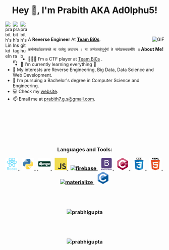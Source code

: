 <!--Blah-->

<div align="center">
<h1 title="hehehe"> Hey 👋, I'm Prabith AKA Ad0lphu5!</h1>
</div>



<a href="https://www.linkedin.com/in/prabithgs/">
  <img align="left" alt="prabith's LinkdeIn" width="24px" src="https://cdn.jsdelivr.net/npm/simple-icons@v3/icons/linkedin.svg" />
</a>
<a href="https://www.instagram.com/pra3ith/">
  <img align="left" alt="prabith's Instagram" width="24px" src="https://cdn.jsdelivr.net/npm/simple-icons@v3/icons/instagram.svg" />
</a>
<a href="https://github.com/prabhigupta">
  <img align="left" alt="prabith's github" width="24px" src="https://cdn.jsdelivr.net/npm/simple-icons@v3/icons/github.svg" />
</a>





<br />
<br />

A **Reverse Engineer** At **[Team Bi0s](https://bi0s.in/)**.
<img align="right" alt="GIF" src="https://i.imgur.com/HQFILCM.gif" />
  <!--<img align="right" alt="GIF" src="https://i.pinimg.com/originals/e4/26/70/e426702edf874b181aced1e2fa5c6cde.gif" />-->
``
कर्मण्येवाधिकारस्ते मा फलेषु कदाचन ।
मा कर्मफलहेतुर्भुर्मा ते संगोऽस्त्वकर्मणि ॥
``
**About Me!**

- 👨🏽‍💻 I’m a CTF player at [Team Bi0s](https://bi0s.in/) .
- 🌱 I’m currently learning everything 🤣
- 🤔 My interests are Reverse Engineering, Big Data, Data Science and Web Development.
- 💼 I’m pursuing a Bachelor's degree in Computer Science and Engineering.
- 💻 Check my [website](https://prabhigupta.github.io/).
- 📫 Email me at [prabith7.g.s@gmail.com](mailto:prabith7.g.s@gmail.com).


<br>

</b></strong></h3><br><br><br><br><h3 align="center"><strong><b>Languages and Tools: 
<p align="center"> <a href="https://reactjs.org/" target="_blank"> <img src="https://raw.githubusercontent.com/devicons/devicon/master/icons/react/react-original-wordmark.svg" alt="react" width="40" height="40"/> </a> &nbsp; <a href="https://www.python.org" target="_blank"> <img src="https://raw.githubusercontent.com/devicons/devicon/master/icons/python/python-original.svg" alt="python" width="40" height="40"/> </a> &nbsp;<a href="https://www.djangoproject.com/" target="_blank"> <img src="https://raw.githubusercontent.com/devicons/devicon/master/icons/django/django-original.svg" alt="django" width="40" height="40"/> </a> &nbsp;   <a href="https://developer.mozilla.org/en-US/docs/Web/JavaScript" target="_blank"> <img src="https://raw.githubusercontent.com/devicons/devicon/master/icons/javascript/javascript-original.svg" alt="javascript" width="40" height="40"/> </a> &nbsp <a href="https://firebase.google.com/" target="_blank"> <img src="https://www.vectorlogo.zone/logos/firebase/firebase-icon.svg" alt="firebase" width="40" height="40"/> </a> &nbsp; <a href="https://getbootstrap.com" target="_blank"> <img src="https://raw.githubusercontent.com/devicons/devicon/master/icons/bootstrap/bootstrap-plain-wordmark.svg" alt="bootstrap" width="40" height="40"/> </a>  &nbsp;   <a href="https://www.w3schools.com/cpp/" target="_blank"> <img src="https://raw.githubusercontent.com/devicons/devicon/master/icons/cplusplus/cplusplus-original.svg" alt="cplusplus" width="40" height="40"/> </a>  &nbsp; <a href="https://www.w3schools.com/css/" target="_blank"> <img src="https://raw.githubusercontent.com/devicons/devicon/master/icons/css3/css3-original-wordmark.svg" alt="css3" width="40" height="40"/> </a> &nbsp; <a href="https://www.w3.org/html/" target="_blank"> <img src="https://raw.githubusercontent.com/devicons/devicon/master/icons/html5/html5-original-wordmark.svg" alt="html5" width="40" height="40"/> </a> &nbsp;<a href="https://materializecss.com/" target="_blank"> <img src="https://raw.githubusercontent.com/prplx/svg-logos/5585531d45d294869c4eaab4d7cf2e9c167710a9/svg/materialize.svg" alt="materialize" width="40" height="40"/> </a>&nbsp; <a href="https://www.cprogramming.com/" target="_blank"> <img src="https://raw.githubusercontent.com/devicons/devicon/master/icons/c/c-original.svg" alt="c" width="40" height="40"/> </a> </p>

<br><br>

<p align="center"><img align="center" src="https://github-readme-stats.vercel.app/api/top-langs?username=prabhigupta&show_icons=true&locale=en&layout=compact" alt="prabhigupta" /></p>
<br><br>

<p align="center"><img align="center" src="https://github-readme-streak-stats.herokuapp.com/?user=prabhigupta&" alt="prabhigupta" /></p>
